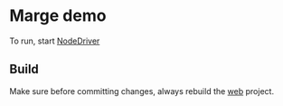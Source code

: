 # Marge demo

To run, start [NodeDriver](`./cordapp/src/test/kotlin/net/cordaclub/marge/NodeDriver.kt`)

## Build

Make sure before committing changes, always rebuild the [web](cordapp/src/main/web/README.md) project.